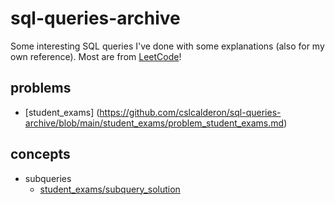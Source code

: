 # sql-queries-archive
Some interesting SQL queries I've done with some explanations (also for my own reference). Most are from [LeetCode](https://leetcode.com/studyplan/top-sql-50/)!

## problems 
- [student_exams] (https://github.com/cslcalderon/sql-queries-archive/blob/main/student_exams/problem_student_exams.md)


## concepts 
- subqueries
  - [student_exams/subquery_solution](https://github.com/cslcalderon/sql-queries-archive/blob/main/student_exams/subquery_solution.sql)
